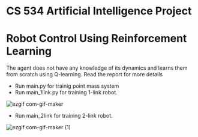 # CS 534 Artificial Intelligence Project
# Robot Control Using Reinforcement Learning

The agent does not have any knowledge of its dynamics and learns them from scratch using Q-learning. Read the report for more details

- Run main.py for trainig point mass system
- Run main_1link.py for training 1-link robot.

![ezgif com-gif-maker](https://user-images.githubusercontent.com/91484142/172008446-e9ad657f-1703-47aa-8287-4c37e5cec0bc.gif)

- Run main_2link for training 2-link robot.

![ezgif com-gif-maker (1)](https://user-images.githubusercontent.com/91484142/172012912-7ef3df20-ade0-4e56-91d8-6e1f418140dc.gif)
